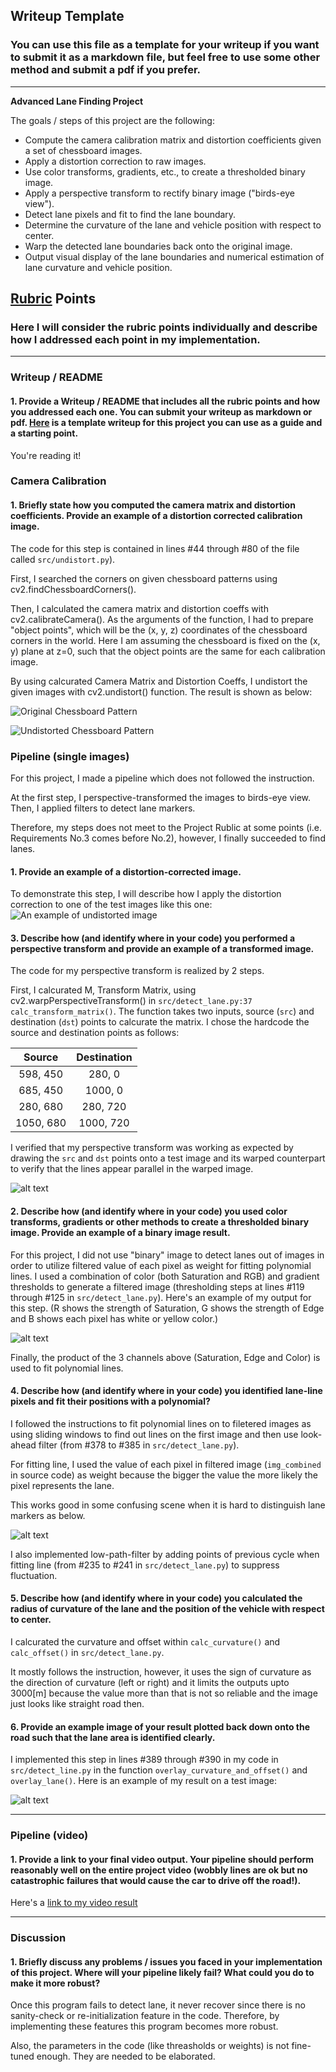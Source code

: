 ## Writeup Template

### You can use this file as a template for your writeup if you want to submit it as a markdown file, but feel free to use some other method and submit a pdf if you prefer.

---

**Advanced Lane Finding Project**

The goals / steps of this project are the following:

* Compute the camera calibration matrix and distortion coefficients given a set of chessboard images.
* Apply a distortion correction to raw images.
* Use color transforms, gradients, etc., to create a thresholded binary image.
* Apply a perspective transform to rectify binary image ("birds-eye view").
* Detect lane pixels and fit to find the lane boundary.
* Determine the curvature of the lane and vehicle position with respect to center.
* Warp the detected lane boundaries back onto the original image.
* Output visual display of the lane boundaries and numerical estimation of lane curvature and vehicle position.

[//]: # (Image References)

[image0]: ./camera_cal/calibration3.jpg "Original Chessboard Pattern"
[image1]: ./output_images/undistort/calibration3.jpg "Undistorted Chessboard Pattern"
[image2]: ./output_images/lane/00015_undist.png "Road Transformed"
[image3]: ./examples/warped_straight_lines.jpg "Warp Example"
[image4]: ./output_images/lane/00015_mix.png "Filtered Image"
[image5]: ./examples/color_fit_lines.jpg "Fit Visual"
[image6]: ./output_images/lane/00015_overlay.png "Output"
[video1]: ./output_images/lane_overlay.mp4 "Video"

## [Rubric](https://review.udacity.com/#!/rubrics/571/view) Points

### Here I will consider the rubric points individually and describe how I addressed each point in my implementation.  

---

### Writeup / README

#### 1. Provide a Writeup / README that includes all the rubric points and how you addressed each one.  You can submit your writeup as markdown or pdf.  [Here](https://github.com/udacity/CarND-Advanced-Lane-Lines/blob/master/writeup_template.md) is a template writeup for this project you can use as a guide and a starting point.  

You're reading it!

### Camera Calibration

#### 1. Briefly state how you computed the camera matrix and distortion coefficients. Provide an example of a distortion corrected calibration image.

The code for this step is contained in lines #44 through #80 of the file called `src/undistort.py`).  

First, I searched the corners on given chessboard patterns using cv2.findChessboardCorners().

Then, I calculated the camera matrix and distortion coeffs with cv2.calibrateCamera().
As the arguments of the function, I had to prepare "object points", which will be the (x, y, z) coordinates of the chessboard corners in the world. Here I am assuming the chessboard is fixed on the (x, y) plane at z=0, such that the object points are the same for each calibration image.  

By using calcurated Camera Matrix and Distortion Coeffs,
I undistort the given images with cv2.undistort() function.
The result is shown as below:

![Original Chessboard Pattern][image0]

![Undistorted Chessboard Pattern][image1]

### Pipeline (single images)

For this project, I made a pipeline which does not followed the instruction.

At the first step, I perspective-transformed the images to birds-eye view. Then, I applied filters to detect lane markers.

Therefore, my steps does not meet to the Project Rublic at some points (i.e. Requirements No.3 comes before No.2), however, I finally succeeded to find lanes.

#### 1. Provide an example of a distortion-corrected image.

To demonstrate this step, I will describe how I apply the distortion correction to one of the test images like this one:
![An example of undistorted image][image2]

#### 3. Describe how (and identify where in your code) you performed a perspective transform and provide an example of a transformed image.

The code for my perspective transform is realized by 2 steps.

First, I calcurated M, Transform Matrix, using cv2.warpPerspectiveTransform() in `src/detect_lane.py:37 calc_transform_matrix()`.
The function takes two inputs, source (`src`) and destination (`dst`) points to calcurate the matrix.  I chose the hardcode the source and destination points as follows:

| Source        | Destination   | 
|:-------------:|:-------------:| 
| 598, 450      |  280,   0     | 
| 685, 450      | 1000,   0     |
| 280, 680      |  280, 720     |
|1050, 680      | 1000, 720     |

I verified that my perspective transform was working as expected by drawing the `src` and `dst` points onto a test image and its warped counterpart to verify that the lines appear parallel in the warped image.

![alt text][image3]


#### 2. Describe how (and identify where in your code) you used color transforms, gradients or other methods to create a thresholded binary image.  Provide an example of a binary image result.

For this project, I did not use "binary" image to detect lanes out of images in order to utilize filtered value of each pixel as weight for fitting polynomial lines.
I used a combination of color (both Saturation and RGB) and gradient thresholds to generate a filtered image (thresholding steps at lines #119 through #125 in `src/detect_lane.py`).  Here's an example of my output for this step. (R shows the strength of Saturation, G shows the strength of Edge and B shows each pixel has white or yellow color.)

![alt text][image4]

Finally, the product of the 3 channels above (Saturation, Edge and Color) is used to fit polynomial lines.

#### 4. Describe how (and identify where in your code) you identified lane-line pixels and fit their positions with a polynomial?

I followed the instructions to fit polynomial lines on to filetered images as using sliding windows to find out lines on the first image and then use look-ahead filter (from #378 to #385 in `src/detect_lane.py`).

For fitting line, I used the value of each pixel in filtered image (`img_combined` in source code) as weight because the bigger the value the more likely the pixel represents the lane.

This works good in some confusing scene when it is hard to distinguish lane markers as below.

![alt text][image5]

I also implemented low-path-filter by adding points of previous cycle when fitting line (from #235 to #241 in `src/detect_lane.py`) to suppress fluctuation.

#### 5. Describe how (and identify where in your code) you calculated the radius of curvature of the lane and the position of the vehicle with respect to center.

I calcurated the curvature and offset within `calc_curvature()` and `calc_offset()` in `src/detect_lane.py`.

It mostly follows the instruction, however, it uses the sign of curvature as the direction of curvature (left or right) and it limits the outputs upto 3000[m] because the value more than that is not so reliable and the image just looks like straight road then.

#### 6. Provide an example image of your result plotted back down onto the road such that the lane area is identified clearly.

I implemented this step in lines #389 through #390 in my code in `src/detect_line.py` in the function `overlay_curvature_and_offset()` and `overlay_lane()`.  Here is an example of my result on a test image:

![alt text][image6]

---

### Pipeline (video)

#### 1. Provide a link to your final video output.  Your pipeline should perform reasonably well on the entire project video (wobbly lines are ok but no catastrophic failures that would cause the car to drive off the road!).

Here's a [link to my video result](./output_images/lane_overlay.mp4)

---

### Discussion

#### 1. Briefly discuss any problems / issues you faced in your implementation of this project.  Where will your pipeline likely fail?  What could you do to make it more robust?

Once this program fails to detect lane, it never recover since there is no sanity-check or re-initialization feature in the code. Therefore, by implementing these features this program becomes more robust.

Also, the parameters in the code (like threasholds or weights) is not fine-tuned enough. They are needed to be elaborated.